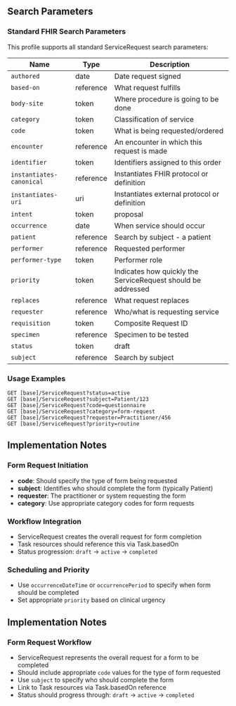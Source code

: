 ## Search Parameters

### Standard FHIR Search Parameters

This profile supports all standard ServiceRequest search parameters:

| Name | Type | Description |
|------|------|-------------|
| `authored` | date | Date request signed |
| `based-on` | reference | What request fulfills |
| `body-site` | token | Where procedure is going to be done |
| `category` | token | Classification of service |
| `code` | token | What is being requested/ordered |
| `encounter` | reference | An encounter in which this request is made |
| `identifier` | token | Identifiers assigned to this order |
| `instantiates-canonical` | reference | Instantiates FHIR protocol or definition |
| `instantiates-uri` | uri | Instantiates external protocol or definition |
| `intent` | token | proposal | plan | directive | order | original-order | reflex-order | filler-order | instance-order | option |
| `occurrence` | date | When service should occur |
| `patient` | reference | Search by subject - a patient |
| `performer` | reference | Requested performer |
| `performer-type` | token | Performer role |
| `priority` | token | Indicates how quickly the ServiceRequest should be addressed |
| `replaces` | reference | What request replaces |
| `requester` | reference | Who/what is requesting service |
| `requisition` | token | Composite Request ID |
| `specimen` | reference | Specimen to be tested |
| `status` | token | draft | active | on-hold | revoked | completed | entered-in-error | unknown |
| `subject` | reference | Search by subject |

### Usage Examples

```
GET [base]/ServiceRequest?status=active
GET [base]/ServiceRequest?subject=Patient/123
GET [base]/ServiceRequest?code=questionnaire
GET [base]/ServiceRequest?category=form-request
GET [base]/ServiceRequest?requester=Practitioner/456
GET [base]/ServiceRequest?priority=routine
```

## Implementation Notes

### Form Request Initiation
- **code**: Should specify the type of form being requested
- **subject**: Identifies who should complete the form (typically Patient)
- **requester**: The practitioner or system requesting the form
- **category**: Use appropriate category codes for form requests

### Workflow Integration
- ServiceRequest creates the overall request for form completion
- Task resources should reference this via Task.basedOn
- Status progression: `draft` → `active` → `completed`

### Scheduling and Priority
- Use `occurrenceDateTime` or `occurrencePeriod` to specify when form should be completed
- Set appropriate `priority` based on clinical urgency

## Implementation Notes

### Form Request Workflow
- ServiceRequest represents the overall request for a form to be completed
- Should include appropriate `code` values for the type of form requested
- Use `subject` to specify who should complete the form
- Link to Task resources via Task.basedOn reference
- Status should progress through: `draft` → `active` → `completed`